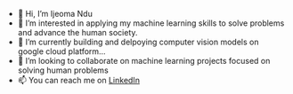 - 👋 Hi, I’m Ijeoma Ndu
- 👀 I’m interested in applying my machine learning skills to solve problems and advance the human society.
- 🌱 I’m currently building and delpoying computer vision models on google cloud platform...
- 💞️ I’m looking to collaborate on machine learning projects focused on solving human problems
- 📫 You can reach me on [LinkedIn](www.linkedin.com/in/ijeoma-ndu)

<!---
ijeendu/ijeendu is a ✨ special ✨ repository because its `README.md` (this file) appears on your GitHub profile.
You can click the Preview link to take a look at your changes.
--->
